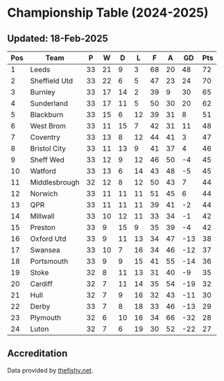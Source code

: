 # Championship Table (2024-2025)
## Updated: 18-Feb-2025

| Pos | Team | P | W | D | L | F | A | GD | Pts |
| --- | --- | --- | --- | --- | --- | --- | --- | --- | --- |
| 1 | Leeds | 33 | 21 | 9 | 3 | 68 | 20 | 48 | 72 |
| 2 | Sheffield Utd | 33 | 22 | 6 | 5 | 47 | 23 | 24 | 70 |
| 3 | Burnley | 33 | 17 | 14 | 2 | 39 | 9 | 30 | 65 |
| 4 | Sunderland | 33 | 17 | 11 | 5 | 50 | 30 | 20 | 62 |
| 5 | Blackburn | 33 | 15 | 6 | 12 | 39 | 31 | 8 | 51 |
| 6 | West Brom | 33 | 11 | 15 | 7 | 42 | 31 | 11 | 48 |
| 7 | Coventry | 33 | 13 | 8 | 12 | 44 | 41 | 3 | 47 |
| 8 | Bristol City | 33 | 11 | 13 | 9 | 41 | 37 | 4 | 46 |
| 9 | Sheff Wed | 33 | 12 | 9 | 12 | 46 | 50 | -4 | 45 |
| 10 | Watford | 33 | 13 | 6 | 14 | 43 | 48 | -5 | 45 |
| 11 | Middlesbrough | 32 | 12 | 8 | 12 | 50 | 43 | 7 | 44 |
| 12 | Norwich | 33 | 11 | 11 | 11 | 51 | 45 | 6 | 44 |
| 13 | QPR | 33 | 11 | 11 | 11 | 39 | 41 | -2 | 44 |
| 14 | Millwall | 33 | 10 | 12 | 11 | 33 | 34 | -1 | 42 |
| 15 | Preston | 33 | 9 | 15 | 9 | 35 | 39 | -4 | 42 |
| 16 | Oxford Utd | 33 | 9 | 11 | 13 | 34 | 47 | -13 | 38 |
| 17 | Swansea | 33 | 10 | 7 | 16 | 34 | 46 | -12 | 37 |
| 18 | Portsmouth | 33 | 9 | 9 | 15 | 41 | 55 | -14 | 36 |
| 19 | Stoke | 32 | 8 | 11 | 13 | 31 | 40 | -9 | 35 |
| 20 | Cardiff | 32 | 7 | 11 | 14 | 35 | 54 | -19 | 32 |
| 21 | Hull | 32 | 7 | 9 | 16 | 32 | 43 | -11 | 30 |
| 22 | Derby | 33 | 7 | 8 | 18 | 33 | 46 | -13 | 29 |
| 23 | Plymouth | 32 | 6 | 10 | 16 | 34 | 66 | -32 | 28 |
| 24 | Luton | 32 | 7 | 6 | 19 | 30 | 52 | -22 | 27 |

## Accreditation 

Data provided by [thefishy.net](https://www.thefishy.net/).